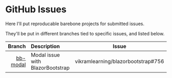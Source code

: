 # GitHub Issues

Here I'll put reproducable barebone projects for submitted issues.

They'll be put in different branches tied to specific issues, and listed below.

| Branch | Description | Issue |
|---:|:-----|:--:|
| [bb-modal](https://github.com/izaacj/github-issues/tree/bb-modal) | Modal issue with BlazorBootstrap | vikramlearning/blazorbootstrap#756 |